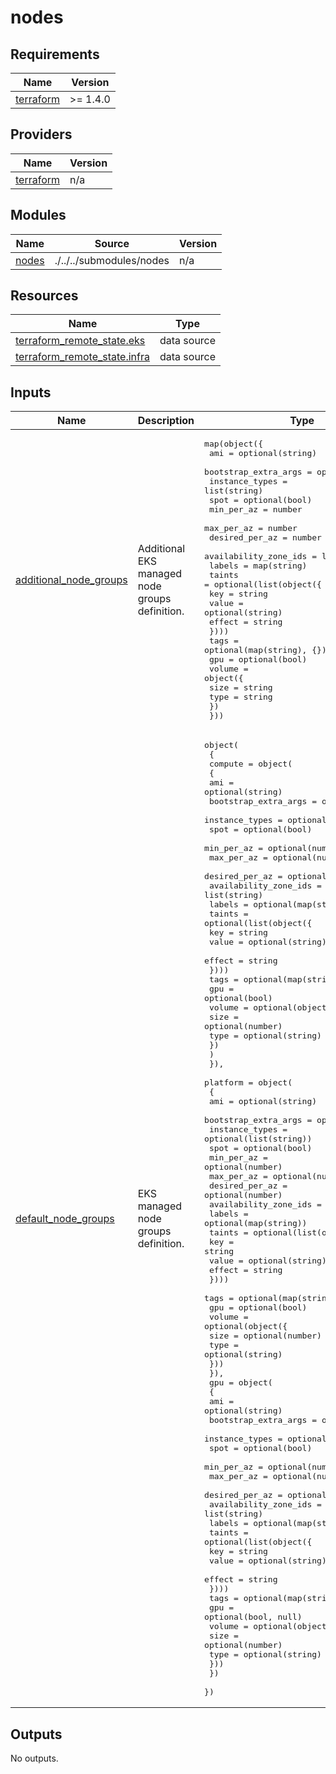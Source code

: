 # nodes

<!-- BEGINNING OF PRE-COMMIT-TERRAFORM DOCS HOOK -->
## Requirements

| Name | Version |
|------|---------|
| <a name="requirement_terraform"></a> [terraform](#requirement\_terraform) | >= 1.4.0 |

## Providers

| Name | Version |
|------|---------|
| <a name="provider_terraform"></a> [terraform](#provider\_terraform) | n/a |

## Modules

| Name | Source | Version |
|------|--------|---------|
| <a name="module_nodes"></a> [nodes](#module\_nodes) | ./../../submodules/nodes | n/a |

## Resources

| Name | Type |
|------|------|
| [terraform_remote_state.eks](https://registry.terraform.io/providers/hashicorp/terraform/latest/docs/data-sources/remote_state) | data source |
| [terraform_remote_state.infra](https://registry.terraform.io/providers/hashicorp/terraform/latest/docs/data-sources/remote_state) | data source |

## Inputs

| Name | Description | Type | Default | Required |
|------|-------------|------|---------|:--------:|
| <a name="input_additional_node_groups"></a> [additional\_node\_groups](#input\_additional\_node\_groups) | Additional EKS managed node groups definition. | <pre>map(object({<br>    ami                   = optional(string)<br>    bootstrap_extra_args  = optional(string)<br>    instance_types        = list(string)<br>    spot                  = optional(bool)<br>    min_per_az            = number<br>    max_per_az            = number<br>    desired_per_az        = number<br>    availability_zone_ids = list(string)<br>    labels                = map(string)<br>    taints = optional(list(object({<br>      key    = string<br>      value  = optional(string)<br>      effect = string<br>    })))<br>    tags = optional(map(string), {})<br>    gpu  = optional(bool)<br>    volume = object({<br>      size = string<br>      type = string<br>    })<br>  }))</pre> | `null` | no |
| <a name="input_default_node_groups"></a> [default\_node\_groups](#input\_default\_node\_groups) | EKS managed node groups definition. | <pre>object(<br>    {<br>      compute = object(<br>        {<br>          ami                   = optional(string)<br>          bootstrap_extra_args  = optional(string)<br>          instance_types        = optional(list(string))<br>          spot                  = optional(bool)<br>          min_per_az            = optional(number)<br>          max_per_az            = optional(number)<br>          desired_per_az        = optional(number)<br>          availability_zone_ids = list(string)<br>          labels                = optional(map(string))<br>          taints = optional(list(object({<br>            key    = string<br>            value  = optional(string)<br>            effect = string<br>          })))<br>          tags = optional(map(string))<br>          gpu  = optional(bool)<br>          volume = optional(object({<br>            size = optional(number)<br>            type = optional(string)<br>            })<br>          )<br>      }),<br>      platform = object(<br>        {<br>          ami                   = optional(string)<br>          bootstrap_extra_args  = optional(string)<br>          instance_types        = optional(list(string))<br>          spot                  = optional(bool)<br>          min_per_az            = optional(number)<br>          max_per_az            = optional(number)<br>          desired_per_az        = optional(number)<br>          availability_zone_ids = list(string)<br>          labels                = optional(map(string))<br>          taints = optional(list(object({<br>            key    = string<br>            value  = optional(string)<br>            effect = string<br>          })))<br>          tags = optional(map(string))<br>          gpu  = optional(bool)<br>          volume = optional(object({<br>            size = optional(number)<br>            type = optional(string)<br>          }))<br>      }),<br>      gpu = object(<br>        {<br>          ami                   = optional(string)<br>          bootstrap_extra_args  = optional(string)<br>          instance_types        = optional(list(string))<br>          spot                  = optional(bool)<br>          min_per_az            = optional(number)<br>          max_per_az            = optional(number)<br>          desired_per_az        = optional(number)<br>          availability_zone_ids = list(string)<br>          labels                = optional(map(string))<br>          taints = optional(list(object({<br>            key    = string<br>            value  = optional(string)<br>            effect = string<br>          })))<br>          tags = optional(map(string), {})<br>          gpu  = optional(bool, null)<br>          volume = optional(object({<br>            size = optional(number)<br>            type = optional(string)<br>          }))<br>      })<br>  })</pre> | `null` | no |

## Outputs

No outputs.
<!-- END OF PRE-COMMIT-TERRAFORM DOCS HOOK -->
